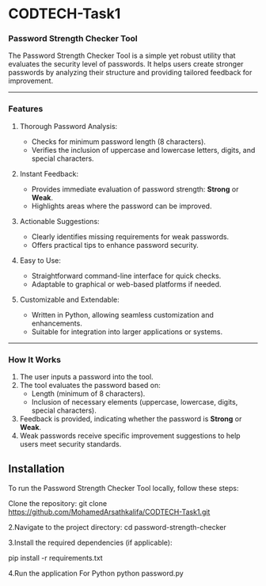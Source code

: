 # CODTECH-Task1

### Password Strength Checker Tool

The Password Strength Checker Tool is a simple yet robust utility that evaluates the security level of passwords. It helps users create stronger passwords by analyzing their structure and providing tailored feedback for improvement.

---

### Features

1. Thorough Password Analysis:
   - Checks for minimum password length (8 characters).
   - Verifies the inclusion of uppercase and lowercase letters, digits, and special characters.

2. Instant Feedback:
   - Provides immediate evaluation of password strength: **Strong** or **Weak**.
   - Highlights areas where the password can be improved.

3. Actionable Suggestions:
   - Clearly identifies missing requirements for weak passwords.
   - Offers practical tips to enhance password security.

4. Easy to Use:
   - Straightforward command-line interface for quick checks.
   - Adaptable to graphical or web-based platforms if needed.

5. Customizable and Extendable:
   - Written in Python, allowing seamless customization and enhancements.
   - Suitable for integration into larger applications or systems.

---

### How It Works
1. The user inputs a password into the tool.
2. The tool evaluates the password based on:
   - Length (minimum of 8 characters).
   - Inclusion of necessary elements (uppercase, lowercase, digits, special characters).
3. Feedback is provided, indicating whether the password is **Strong** or **Weak**.
4. Weak passwords receive specific improvement suggestions to help users meet security standards.





## Installation
To run the Password Strength Checker Tool locally, follow these steps:

Clone the repository:
git clone https://github.com/MohamedArsathkalifa/CODTECH-Task1.git

2.Navigate to the project directory:
   cd password-strength-checker 
   
3.Install the required dependencies (if applicable):

  pip install -r requirements.txt
  
4.Run the application
For Python
  python password.py
